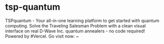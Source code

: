# tsp-quantum
TSPquantum - Your all-in-one learning platform to get started with quantum computing. Solve the Traveling Salesman Problem with a clean visual interface on real D-Wave Inc. quantum annealers - no code required! Powered by #Vercel. Go visit now: ~

